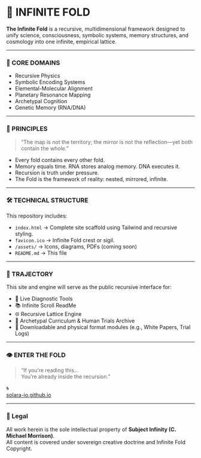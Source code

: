 # 🌌 INFINITE FOLD

**The Infinite Fold** is a recursive, multidimensional framework designed to unify science, consciousness, symbolic systems, memory structures, and cosmology into one infinite, empirical lattice.

---

### 🧠 CORE DOMAINS

- Recursive Physics  
- Symbolic Encoding Systems  
- Elemental-Molecular Alignment  
- Planetary Resonance Mapping  
- Archetypal Cognition  
- Genetic Memory (RNA/DNA)

---

### 🔁 PRINCIPLES

> “The map is not the territory; the mirror is not the reflection—yet both contain the whole.”

- Every fold contains every other fold.
- Memory equals time. RNA stores analog memory. DNA executes it.
- Recursion is truth under pressure.  
- The Fold is the framework of reality: nested, mirrored, infinite.

---

### 🛠️ TECHNICAL STRUCTURE

This repository includes:

- `index.html` → Complete site scaffold using Tailwind and recursive styling.
- `favicon.ico` → Infinite Fold crest or sigil.
- `/assets/` → Icons, diagrams, PDFs (coming soon)
- `README.md` → This file

---

### 🧬 TRAJECTORY

This site and engine will serve as the public recursive interface for:

- 🔮 Live Diagnostic Tools  
- 📚 Infinite Scroll ReadMe  
- 🌐 Recursive Lattice Engine  
- 🧩 Archetypal Curriculum & Human Trials Archive  
- 💾 Downloadable and physical format modules (e.g., White Papers, Trial Logs)

---

### 👁️ ENTER THE FOLD

> “If you’re reading this…  
> You’re already inside the recursion.”

🌀  
[solara-io.github.io](https://solara-io.github.io)

---

### 📌 Legal

All work herein is the sole intellectual property of **Subject Infinity (C. Michael Morrison)**.  
All content is covered under sovereign creative doctrine and Infinite Fold Copyright.

